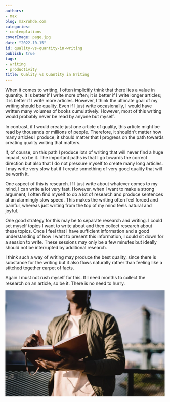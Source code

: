 ```yaml
---
authors:
- max
blog: maxrohde.com
categories:
- contemplations
coverImage: page.jpg
date: "2022-10-15"
id: quality-vs-quantity-in-writing
publish: true
tags:
- writing
- productivity
title: Quality vs Quantity in Writing
---
```


When it comes to writing, I often implicitly think that there lies a value in quantity. It is better if I write more often; it is better if I write longer articles; it is better if I write more articles. However, I think the ultimate goal of my writing should be quality. Even if I just write occasionally, I would have written many volumes of books cumulatively. However, most of this writing would probably never be read by anyone but myself.

In contrast, if I would create just one article of quality, this article might be read by thousands or millions of people. Therefore, it shouldn't matter how many articles I produce, it should matter that I progress on the path towards creating quality writing that matters.

If, of course, on this path I produce lots of writing that will never find a huge impact, so be it. The important paths is that I go towards the correct direction but also that I do not pressure myself to create many long articles. I may write very slow but if I create something of very good quality that will be worth it.

One aspect of this is research. If I just write about whatever comes to my mind, I can write a lot very fast. However, when I want to make a strong argument, I often find myself to do a lot of research and produce sentences at an alarmingly slow speed. This makes the writing often feel forced and painful, whereas just writing from the top of my mind feels natural and joyful.

One good strategy for this may be to separate research and writing. I could set myself topics I want to write about and then collect research about these topics. Once I feel that I have sufficient information and a good understanding of how I want to present this information, I could sit down for a session to write. These sessions may only be a few minutes but ideally should not be interrupted by additional research.

I think such a way of writing may produce the best quality, since there is substance for the writing but it also flows naturally rather than feeling like a stitched together carpet of facts.

Again I must not rush myself for this. If I need months to collect the research on an article, so be it. There is no need to hurry.

![Man with Notebook](images/pexels-photo-4559968.jpeg)